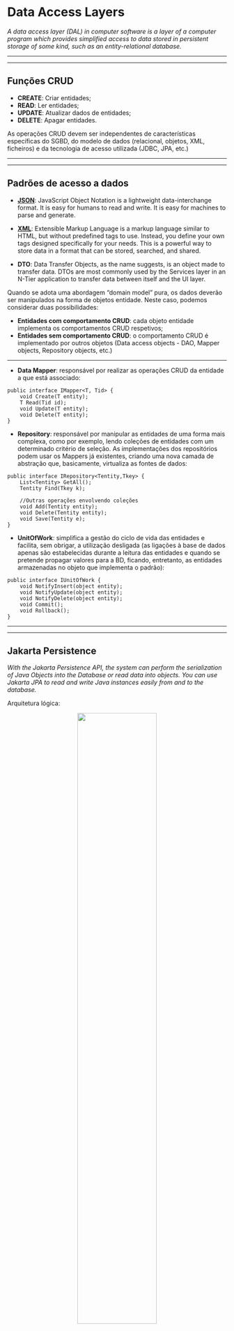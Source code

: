 # Data Access Layers

_A data access layer (DAL) in computer software is a layer of a computer program which provides simplified access to data stored in persistent storage of some kind, such as an entity-relational database._

---
---

## Funções CRUD

* **CREATE**: Criar entidades;
* **READ**: Ler entidades;
* **UPDATE**: Atualizar dados de entidades;
* **DELETE**: Apagar entidades.

As operações CRUD devem ser independentes de características
específicas do SGBD, do modelo de dados (relacional, objetos, XML,
ficheiros) e da tecnologia de acesso utilizada (JDBC, JPA, etc.)

---
---

## Padrões de acesso a dados

* [**JSON**](https://www.json.org/json-en.html): JavaScript Object Notation is a lightweight data-interchange format. It is easy for humans to read and write. It is easy for machines to parse and generate.

* [**XML**](https://developer.mozilla.org/en-US/docs/Web/XML/XML_introduction): Extensible Markup Language is a markup language similar to HTML, but without predefined tags to use. Instead, you define your own tags designed specifically for your needs. This is a powerful way to store data in a format that can be stored, searched, and shared.

* **DTO**: Data Transfer Objects, as the name suggests, is an object made to transfer data. DTOs are most commonly used by the Services layer in an N-Tier application to transfer data between itself and the UI layer.

Quando se adota uma abordagem “domain model” pura, os dados
deverão ser manipulados na forma de objetos entidade. Neste caso,
podemos considerar duas possibilidades:

* **Entidades com comportamento CRUD**: cada objeto entidade
implementa os comportamentos CRUD respetivos;
* **Entidades sem comportamento CRUD**: o comportamento CRUD
é implementado por outros objetos (Data access objects - DAO,
Mapper objects, Repository objects, etc.)

---

* **Data Mapper**: responsável por realizar as operações CRUD da entidade a que está associado:

```
public interface IMapper<T, Tid> {
    void Create(T entity);
    T Read(Tid id);
    void Update(T entity);
    void Delete(T entity);
}
```

* **Repository**: responsável por manipular as entidades de uma forma mais complexa, como por exemplo, lendo coleções de entidades com um determinado critério de seleção. As implementações dos repositórios podem usar os Mappers já existentes, criando uma nova camada de abstração que, basicamente, virtualiza as fontes de dados:

```
public interface IRepository<Tentity,Tkey> {
    List<Tentity> GetAll();
    Tentity Find(Tkey k);
    
    //Outras operações envolvendo coleções
    void Add(Tentity entity);
    void Delete(Tentity entity);
    void Save(Tentity e);
}
```

* **UnitOfWork**: simplifica a gestão do ciclo de vida das entidades e facilita, sem obrigar, a utilização desligada (as ligações à base de dados apenas são estabelecidas durante a leitura das entidades e quando se pretende propagar valores para a BD, ficando, entretanto, as entidades armazenadas no objeto que implementa o padrão):

```
public interface IUnitOfWork {
    void NotifyInsert(object entity);
    void NotifyUpdate(object entity);
    void NotifyDelete(object entity);
    void Commit();
    void Rollback();
}
```

---
---

## Jakarta Persistence

_With the Jakarta Persistence API, the system can perform the serialization of Java Objects into the Database or read data into objects. You can use Jakarta JPA to read and write Java instances easily from and to the database._

Arquitetura lógica:

<p align="center">
    <img src="./docs/jpa_arquitetura.png" width="60%" align="center"/>
</p>

Exemplo:

```
EntityManagerFactory emf = Persistence.createEntityManagerFactory("Example");
EntityManager em = emf.createEntityManager();

try
{
    em.getTransaction().begin();
    
    Student s = new Student();
    s.setId(555);
    s.setName("Rui Silva");
    
    em.persist(s);
    em.getTransaction().commit();
finally {
    em.close();
    emf.close();
}
```

---

### [Entity Manager](https://docs.oracle.com/javaee/7/api/javax/persistence/EntityManager.html)

Estes objetos permitem manter os contextos de persistência, controlando os acessos à base de dados, as transações e o ciclo de vida das instâncias das entidades geridas.

Alguns métodos:

* `void clear()` – fecha o EM, ou seja, faz detach de todas as managed instances;
* `void close()` – fecha o entity manager;
* `void detach(Object entity)` – coloca a entidade entity no estado “detached”;
* `void flush()` – executa as operações de persistência pendentes;
* `T merge(T entity)` – faz o merge da entidade entity;
* `void persist(Object o)` – persiste a entidade o;
* `void refresh(Object o)` – atualiza a entidade o;
* `void remove(Object o)` – remove a entidade o;
* `Boolean contains(Object o)` – verifica se a entidade o está persistida.

---

### Mapeamento de entidades

_An entity is a lightweight persistence domain object. Typically, an entity represents a table in a relational database, and each entity instance corresponds to a row in that table._

Algumas anotações relevantes:

* _The **@Entity** annotation defines that a class can be mapped to a table. And that is it, it is just a marker, like for example Serializable interface._

* _The **@Table** annotation allows you to specify the details of the table that will be used to persist the entity in the database._

* _The **@Id** annotation specifies the primary key of an entity._

* _The **@Column** annotation is used to specify the mapped column for a persistent property or field._

* _The **@GeneratedValue** annotation tells the ORM how to figure out the value of that field._ Exemplo `@GeneratedValue(strategy=GenerationType.IDENTITY)` indica um elemento do tipo `SERIAL`.

**Exemplo**

SQL: 
```
CREATE TABLE students (
    id INTEGER PRIMARY KEY,
    name VARCHAR(80) NOT NULL,
);
```

Java with JPA:
```
@Entity
@Table(name = "students")
public class Student {

    public students() {} // Needed for JPA
    
    @Id
    private int id;
    
    @Column(name = "name") // Can be omitted because the default is the same as the property name
    private String name;

    // Getters and setters...
}
```

Para entidades com atributos compostos como chaves primárias, é necessário definir um tipo para a chave primária, utilizando a anotação **@Embeddable**.
Na propriedade onde essa chave existe, é necessário definir a anotação **@EmbeddedId**. Exemplo:

SQL:
```	
CREATE TABLE hobbies (
    numS NUMERIC(6) REFERENCES students,
    numH INTEGER,
    desc VARCHAR(80),
    PRIMARY KEY (numS, numH)
);
```

Java with JPA:
```
@Entity
@Table(name = "hobbies")
public class Hobby {

    @EmbeddedId
    private HobbyPK id;

    ...
}

@Embeddable
public class HobbyPK {

    private long numS;
    private int numH;

    ...
}
```

---

### Mapeamento de associações

* _The **@OneToOne** annotation defines a one-to-one association between two entities._

* _The **@OneToMany** annotation defines a one-to-many association between two entities._

* _The **@ManyToOne** annotation defines a many-to-one association between two entities._ 

* _The **@ManyToMany** annotation defines a many-to-many association between two entities._

* _The **@JoinColumn** is used to specify a column for joining an entity association or element collection. This annotation indicates that the enclosing entity is the owner of the relationship and the corresponding table has a foreign key column which references to the table of the non-owning side._

Exemplos:

SQL:
```
CREATE TABLE lockers (
    id INTEGER PRIMARY KEY,
    description VARCHAR(80) NOT NULL,
);

CREATE TABLE students (
    id INTEGER PRIMARY KEY,
    name VARCHAR(80) NOT NULL,
    locker INTEGER REFERENCES lockers(id)
);
```

Java with JPA:
```
@Entity
@Table(name = "lockers")
public class Locker {
    @Id
    private int id;
    private String description;

    @OneToOne(mappedBy = "locker") // Name of the property in the other entity
    private Student student;
}

public class Student {
    ...

    @OneToOne
    @JoinColumn(name = "locker") // Foreign key
    private Locker locker;
}
```

---

### Query Language

JPA também permite interrogações ao nível das entidades e não do modelo físico na BD.

* `EntityManager.createQuery(String qlString, Class<T> resultClass)`: Cria uma query; retorna um objeto de tipo `Query`; o tipo de retorno é `T` e pode ser omitido.
* `Query.getSingleResult()`: _Execute a SELECT query that returns a single untyped result;_ retorna um objeto de tipo `Object`, que pode ser qualquer tipo de objeto;
* `Query.getResultList()`: _Execute a SELECT query and return the query results as an untyped List;_ retorna uma lista de objetos de tipo `Object`;

---

### Procedimentos armazenados e funções

* `EntityManager.createNamedStoredProcedureQuery(String name)`: _Create an instance of StoredProcedureQuery for executing a stored procedure in the database;_ retorna um objeto de tipo `StoredProcedureQuery`;

Com uma instância de `StoredProcedureQuery`, é possível definir os parâmetros da procedure (`setParameter()`) e executá-la (`execute()`).

É possível chamar um procedimento armazenado já existente na base de dados através da função `EntityManager.createNamedQuery(String name, Class<T> resultClass)`, e escrever o comando `CALL` de chamada ao procedimento no parâmetro.

---

### Transações

* `EntityManager.getTransaction()`: _Return the resource-level `EntityTransaction` object._

Através do tipo `EntityTransaction`, é possível executar os seguintes métodos, entre outros:

* `EntityTransaction.begin()`: _Start a resource transaction;_
* `EntityTransaction.commit()`: _Commit the current resource transaction, writing any unflushed changes to the database;_
* `EntityTransaction.rollback()`: _Roll back the current resource transaction;_

#### Locking

Também é possível controlar a utilização de locks com o tipo [`LockModeType`](https://docs.oracle.com/javaee/7/api/javax/persistence/LockModeType.html).
Várias funções recebem como um parâmetro deste tipo que indica o tipo de lock a utilizar.

É um enumerado com as seguintes opções:

* `NONE`: _No lock is acquired;_
* `OPTIMISTIC`: _Optimistic lock;_ sinónimo do tipo `READ`;
* `OPTIMISTIC_FORCE_INCREMENT`: _Optimistic lock, with version update;_ sinónimo do tipo `WRITE`;
* `PESSIMISTIC_FORCE_INCREMENT`: _Pessimistic write lock, with version update;_
* `PESSIMISTIC_READ`: _Pessimistic read lock;_
* `PESSIMISTIC_WRITE` _Pessimistic write lock._

_**Optimistic locking**, where a record is locked only when changes are committed to the database. **Pessimistic locking**, where a record is locked while it is edited._

Pode ser usado nos seguintes casos:

* `EntityManager.find(Class<T> entityClass, Object primaryKey, LockModeType lockMode)`: _Find an entity by its primary key and lock it;_
* `EntityManager.refresh(Object entity, LockModeType lockMode)`: _Refresh the state of the instance from the database, overwriting changes made to the entity, if any, and lock it with respect to given lock mode type;_
* `EntityManager.lock(Object entity, LockModeType lockMode)` : _Lock an entity instance that is contained in the persistence context with the specified lock mode type;_
* `Query.setLockMode(LockModeType lockMode)`: _Set the lock mode of the query._
